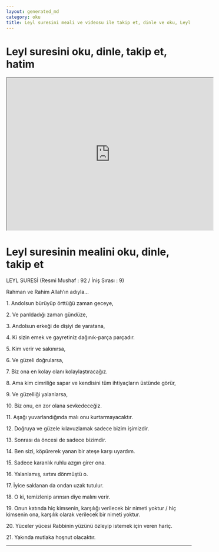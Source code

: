 ```yaml
---
layout: generated_md
category: oku
title: Leyl suresini meali ve videosu ile takip et, dinle ve oku, Leyl dinle, Leyl meali, hatim dinle, hatim yap.
---
```


<div class="container">
  <div class="row">
    <div class="col-lg-12">
      <h1>Leyl suresini oku, dinle, takip et, hatim</h1>
      <div class="div-youtube-embed">
        <iframe width="560" height="415" src="https://www.youtube.com/embed/">frameborder="0" allowfullscreen></iframe>
      </div>
    </div>
  </div>

  <div class="row">
    <div class="col-lg-12">
      <h1>Leyl suresinin mealini oku, dinle, takip et</h1>
      <div><p></p><p></p><p>LEYL SURESİ (Resmi Mushaf : 92 / İniş Sırası : 9)</p><p>Rahman ve Rahim Allah’ın adıyla…</p><p></p><p></p><p>1. Andolsun bürüyüp örttüğü zaman geceye,</p><p></p><p></p><p>2. Ve parıldadığı zaman gündüze,</p><p></p><p></p><p>3. Andolsun erkeği de dişiyi de yaratana,</p><p></p><p></p><p>4. Ki sizin emek ve gayretiniz dağınık-parça parçadır.</p><p></p><p></p><p>5. Kim verir ve sakınırsa,</p><p></p><p></p><p>6. Ve güzeli doğrularsa,</p><p></p><p></p><p>7. Biz ona en kolay olanı kolaylaştıracağız.</p><p></p><p></p><p>8. Ama kim cimriliğe sapar ve kendisini tüm ihtiyaçların üstünde görür,</p><p></p><p></p><p>9. Ve güzelliği yalanlarsa,</p><p></p><p></p><p>10. Biz onu, en zor olana sevkedeceğiz.</p><p></p><p></p><p>11. Aşağı yuvarlandığında malı onu kurtarmayacaktır.</p><p></p><p></p><p>12. Doğruya ve güzele kılavuzlamak sadece bizim işimizdir.</p><p></p><p></p><p>13. Sonrası da öncesi de sadece bizimdir.</p><p></p><p></p><p>14. Ben sizi, köpürerek yanan bir ateşe karşı uyardım.</p><p></p><p></p><p>15. Sadece karanlık ruhlu azgın girer ona.</p><p></p><p></p><p>16. Yalanlamış, sırtını dönmüştü o.</p><p></p><p></p><p>17. İyice saklanan da ondan uzak tutulur.</p><p></p><p></p><p>18. O ki, temizlenip arınsın diye malını verir.</p><p></p><p></p><p>19. Onun katında hiç kimsenin, karşılığı verilecek bir nimeti yoktur / hiç kimsenin ona, karşılık olarak verilecek bir nimeti yoktur.</p><p></p><p></p><p>20. Yüceler yücesi Rabbinin yüzünü özleyip istemek için veren hariç.</p><p></p><p></p><p>21. Yakında mutlaka hoşnut olacaktır.</p><p></p><p></p></div>
    </div>
  </div>
</div>
<hr />